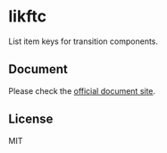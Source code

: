# likftc

List item keys for transition components.

## Document

Please check the [official document site](http://vdustr.dev/likftc).

## License

MIT

